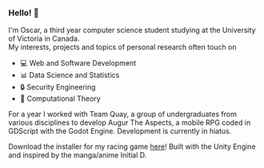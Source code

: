 ### Hello! 👋

<!--
**oscarsandford/oscarsandford** is a ✨ _special_ ✨ repository because its `README.md` (this file) appears on your GitHub profile.

Here are some ideas to get you started:

- 🔭 I’m currently working on ...
- 🌱 I’m currently learning ...
- 👯 I’m looking to collaborate on ...
- 🤔 I’m looking for help with ...
- 💬 Ask me about ...
- 📫 How to reach me: ...
- 😄 Pronouns: ...
- ⚡ Fun fact: ...
-->

I'm Oscar, a third year computer science student studying at the University of Victoria in Canada. <br>
My interests, projects and topics of personal research often touch on

* 💻 Web and Software Development
* 📊 Data Science and Statistics
* 🔒 Security Engineering
* 🧩 Computational Theory

For a year I worked with Team Quay, a group of undergraduates from various disciplines to develop Augur The Aspects, a mobile RPG coded in GDScript with the Godot Engine. Development is currently in hiatus.

Download the installer for my racing game [here](https://www.dropbox.com/s/vpioitartag4zh0/Infinity%20Drift%20Alpha%20Setup.exe?dl=0)! Built with the Unity Engine and inspired by the manga/anime Initial D.
